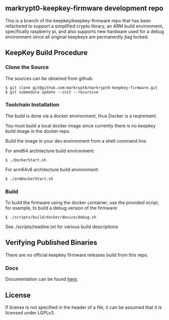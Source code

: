 
## markrypt0-keepkey-firmware development repo

This is a branch of the keepkey/keepkey-firmware repo that has been refactored to support a simplified crypto library, an ARM build environment, specifically raspberry pi, and also supports new hardware used for a debug environment since all original keepkeys are permanently jtag locked.

## KeepKey Build Procedure

### Clone the Source

The sources can be obtained from github:

```
$ git clone git@github.com:markrypt0/markrypt0-keepkey-firmware.git
$ git submodule update --init --recursive
```

### Toolchain Installation

The build is done via a docker environment, thus Docker is a reqirement.

You must build a local docker image since currently there is no keepkey build image in the docker repo.

Build the image in your dev environment from a shell command line.

For amd64 architecture build environment:

```
$ ./DockerStart.sh
```

For arm64v8 architecture build environment:

```
$ ./armDockerStart.sh
```

### Build

To build the firmware using the docker container, use the provided script, for example, to build a debug version of the firmware:

```
$ ./scripts/build/docker/device/debug.sh
```

See ./scripts/readme.txt for various build descriptions

## Verifying Published Binaries

There are no official keepkey firmware releases build from this repo.

### Docs

Documentation can be found [here](docs/README.md).

## License

If license is not specified in the header of a file, it can be assumed that it is licensed under LGPLv3.
